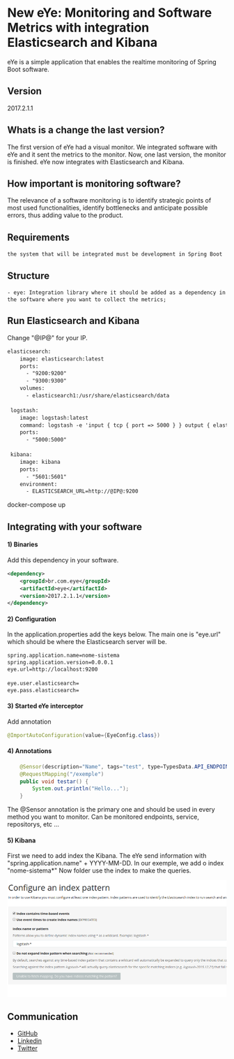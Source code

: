# New eYe: Monitoring and Software Metrics with integration Elasticsearch and Kibana

eYe is a simple application that enables the realtime monitoring of Spring Boot software.

## Version

2017.2.1.1

## Whats is a change the last version?
The first version of eYe had a visual monitor.
We integrated software with eYe and it sent the metrics to the monitor.
Now, one last version, the monitor is finished.
eYe now integrates with Elasticsearch and Kibana.

## How important is monitoring software?

The relevance of a software monitoring is to identify strategic points of most used functionalities, identify bottlenecks and anticipate possible errors, thus adding value to the product.

## Requirements

    the system that will be integrated must be development in Spring Boot

## Structure
    - eye: Integration library where it should be added as a dependency in the software where you want to collect the metrics;

## Run Elasticsearch and Kibana

Change "@IP@" for your IP.

```xml
elasticsearch:
    image: elasticsearch:latest
    ports:
      - "9200:9200"
      - "9300:9300"
    volumes:
      - elasticsearch1:/usr/share/elasticsearch/data

 logstash:
    image: logstash:latest
    command: logstash -e 'input { tcp { port => 5000 } } output { elasticsearch { hosts => "@IP@" } }'
    ports:
      - "5000:5000"

 kibana:
    image: kibana
    ports:
      - "5601:5601"
    environment:
      - ELASTICSEARCH_URL=http://@IP@:9200
```

docker-compose up

## Integrating with your software

#### 1) Binaries

Add this dependency in your software.

```xml
<dependency>
    <groupId>br.com.eye</groupId>
    <artifactId>eye</artifactId>
    <version>2017.2.1.1</version>
</dependency>
```

#### 2) Configuration
In the application.properties add the keys below. 
The main one is "eye.url" which should be where the Elasticsearch server will be.

```
spring.application.name=nome-sistema
spring.application.version=0.0.0.1
eye.url=http://localhost:9200

eye.user.elasticsearch=
eye.pass.elasticsearch=
```

#### 3) Started eYe interceptor
Add annotation

``` java
@ImportAutoConfiguration(value={EyeConfig.class})
```

#### 4) Annotations

```java
    @Sensor(description="Name", tags="test", type=TypesData.API_ENDPOINT)
    @RequestMapping("/exemple")
    public void testar() {
        System.out.println("Hello...");
    }
```

The @Sensor annotation is the primary one and should be used in every method you want to monitor.
Can be monitored endpoints, service, repositorys, etc ...

#### 5) Kibana

First we need to add index the Kibana. The eYe send information with "spring.application.name" + YYYY-MM-DD.
In our exemple, we add o index "nome-sistema*"
Now folder use the index to make the queries.

<img src="../kibana_index.png">

## Communication

- [GitHub](https://github.com/marcelosv/eye)
- [Linkedin](https://www.linkedin.com/in/marcelo-souza-vieira-112174a9)
- [Twitter](https://twitter.com/uaicelo)


